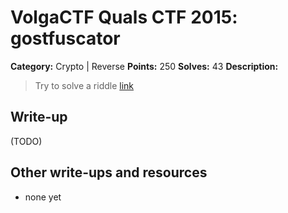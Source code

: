 # VolgaCTF Quals CTF 2015: gostfuscator

**Category:** Crypto | Reverse
**Points:** 250
**Solves:** 43
**Description:**

> Try to solve a riddle
> [link](http://files.2015.volgactf.ru/gostfuscator/task.zip)

## Write-up

(TODO)

## Other write-ups and resources

* none yet
